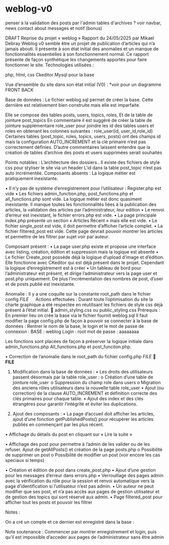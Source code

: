 # weblog-v0

penser à la validation des posts par l'admin
tables d'archives ?
voir navbar, news contact about
messages et notif (bonus)

DRAFT Reprise du projet « weblog »
Rapport du 24/05/2025 par Mikael Debray
Weblog v0 semble être un projet de publication d’articles qui n’a jamais abouti.
Il présente à son état initial des anomalies et un manque de fonctionnalités essentielles à son fonctionnement normal. Ce rapport présente de façon synthétique les changements apportés pour faire fonctionner le site.
Technologies utilisées :

php, html, css 
Ckeditor
Mysql pour la base

Vue d’ensemble du site dans son état initial (V0) :
*voir pour un diagramme
FRONT
BACK

Base de données :
Le fichier weblog.sql permet de créer la base. Cette dernière est relativement bien construite mais elle est imparfaite.
 

Elle se compose des tables posts, users, topics, roles, 
Et de la table de jointure post_topics
En commentaire il est suggéré de créer la table de jointure supplémentaire role_user pour joindre les id des tables users et roles en obtenant les colonnes suivantes :
role_user(id, user_id,role_id)
Certaines tables (post_topic, roles, topics, users, posts) ont des champs id mais la configuration AUTO_INCREMENT et la clé primaire n’est pas correctement définies.
D’autre commentaires laissent entendre que la création de tables d’archive des posts et users supprimées serait souhaités


Points notables :
L’architecture des dossiers..
Il existe des fichiers de style css pour styliser le site via un header
L’id dans la table post_topic n’est pas auto incrémentée.
Composants absents :
La logique métier est pratiquement inexistante.

•	Il n’y pas de système d’enregistrement pour l’utilisateur :
	Register.php est vide
•	Les fichiers admin_function.php, post_functions.php et all_functions.php sont vide. La logique métier est donc quasiment inexistante. Il manque toutes les fonctionnalités liées à la publication des articles, la validation des articles par l’administrateur, leur edition
•	Le renvoi d’erreur est inexistant, le fichier errors.php est vide.
•	La page principale index.php présente un section « Articles Récent » mais elle est vide.
•	Le fichier single_post est vide, il doit permettre d’afficher l’article complet.
•	La fichier filtered_post est vide.  Cette page devrait pouvoir montrer les articles et permettre de les filtrer par sujet voir par auteur.



Composant présent :
•	La page user.php existe et propose une interface avec listing, création, édition et suppression mais la logique est absente
•	Le fichier Create_post possède déjà la logique d’upload d’image et d’édition. Elle fonctionne avec CKeditor qui est déjà présent dans le projet.
Cependant la logique d’enregistrement est à créer
•	Un tableau de bord pour l’administrateur est présent, et dirige l’administrateur vers la page user et post.php uniquement. De plus l’incrémentation des nombres de post, d’user et de posts publié est inexistante. 
 
Anomalie :
Il y a une coquille sur la constante root_path dans le fichier config _FILE_ 
 
Actions effectuées :
Durant toute l’optimisation du site la charte graphique a été respectée en réutilisant les fichiers de style css déjà présent à l’état initial.  admin_styling.css ou public_styling.css
Prérequis : En premier lieu on crée la base via le fichier fournit weblog.sql
Il faut modifier la page config.php de façon à pouvoir se connecter à la base de données : 
Rentrer le nom de la base, le login et le mot de passe de connexion :
BASE : weblog
Login : root
mot de passe : aaaaaaaa

Les fonctions sont placées de façon à préserver la logique initiale dans admin_functions.php All_functions.php et post_funciton.php.

•	Correction de l’anomalie dans le root_path du fichier config.php 
_FILE_  __FILE__
 

1) Modification dans la base de données :
•	Les droits des utilisateurs passent désormais par la table role_user :
o	Création d’une table de jointure role_user 
o	Suppression du champ role dans users
o	Migration des anciens rôles utilisateurs dans la nouvelle table role_user
•	Ajout (ou correction) de la clause AUTO_INCREMENT et définition correcte des clés primaires pour chaque table.
•	Ajout des index et des clés étrangères pour garantir l’intégrité et éviter les duplications.

2) Ajout des composants :
•	La page d’accueil doit afficher les articles, ajout d’une fonction getPublishedPosts() pour récupérer les articles publiés en commençant par les plus récent.
 
•	Affichage du détails du post en cliquant sur « Lire la suite »
 
•	Affichage des post pour permettre à l’admin de les valider ou de les refuser. Ajout de getAllPosts() et création de la page posts.php
o	Possibilité de supprimer un post
o	Possibilité de modifier un post (voir encore les cas speciaux si temps)

•	Création et édition de post dans create_post.php
•	Ajout d’une gestion pour les messages d’erreur dans errors.php
•	Verrouillage des pages admin avec la vérification du rôle pour la session et renvoi automatique vers la page d’identification si l’utilisateur n’est pas admin.
•	Un auteur ne peut modifier que ses post, et n’a pas accès aux pages de gestion utilisateur et de gestion des topics qui sont réservé aux admin.
•	Page filtered_post pour afficher tout les posts et pouvoir les filtrer



Notes :
 
On a cré un compte et ce dernier est enregistré dans la base :
 




Note soutenance :
Commencer par montrer enregistrement et login, puis qu’il est impossible d’acceder aux pages de l’administrateur sans être admin
